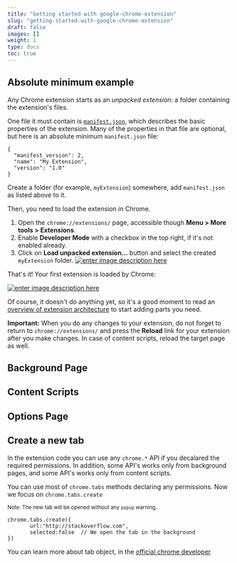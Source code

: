 ```yaml
---
title: "Getting started with google-chrome-extension"
slug: "getting-started-with-google-chrome-extension"
draft: false
images: []
weight: 1
type: docs
toc: true
---
```


## Absolute minimum example
Any Chrome extension starts as an _unpacked extension_: a folder containing the extension's files.

One file it must contain is [`manifest.json`][1], which describes the basic properties of the extension. Many of the properties in that file are optional, but here is an absolute minimum `manifest.json` file:

<!-- language-all: lang-js -->

    {
      "manifest_version": 2,
      "name": "My Extension",
      "version": "1.0"
    }

Create a folder (for example, `myExtension`) somewhere, add `manifest.json` as listed above to it.

Then, you need to load the extension in Chrome.

1. Open the `chrome://extensions/` page, accessible though **Menu > More tools > Extensions**.
2. Enable **Developer Mode** with a checkbox in the top right, if it's not enabled already.
3. Click on **Load unpacked extension...** button and select the created `myExtension` folder.
[![enter image description here][2]][2]

That's it! Your first extension is loaded by Chrome:

[![enter image description here][3]][3]

Of course, it doesn't do anything yet, so it's a good moment to read an [overview of extension architecture][4] to start adding parts you need.

**Important:** When you do any changes to your extension, do not forget to return to `chrome://extensions/` and press the **Reload** link for your extension after you make changes. In case of content scripts, reload the target page as well.


  [1]: https://developer.chrome.com/extensions/manifest
  [2]: http://i.stack.imgur.com/ketf6.png
  [3]: http://i.stack.imgur.com/FYha1.png
  [4]: https://developer.chrome.com/extensions/overview

## Background Page


## Content Scripts


## Options Page


## Create a new tab
In the extension code you can use any `chrome.*` API if you decalared the required permissions. In addition, some API's works only from background pages, and some API's works only from content scripts.

You can use most of `chrome.tabs` methods declaring any permissions. Now we focus on `chrome.tabs.create`

    
<sub>Note: The new tab will be opened without any `popup` warning.</sub>

<!-- language: lang-js -->    

    chrome.tabs.create({
           url:"http://stackoverflow.com",
           selected:false  // We open the tab in the background
    })

You can learn more about tab object, in the [official chrome developer](https://developer.chrome.com/extensions/tabs#method-create)


